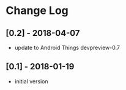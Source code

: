 # Change Log

## [0.2] - 2018-04-07
- update to Android Things devpreview-0.7

## [0.1] - 2018-01-19
- initial version

